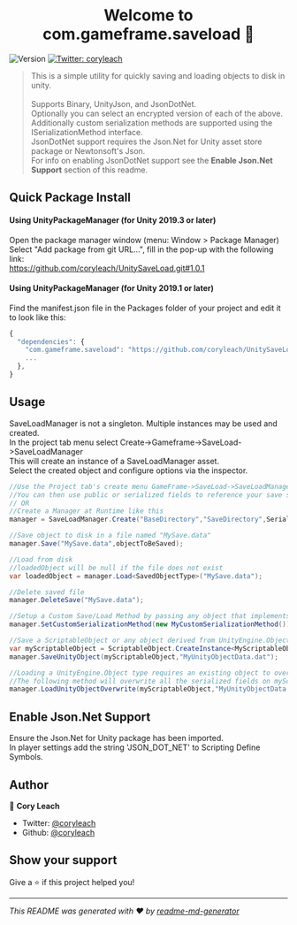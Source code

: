 <h1 align="center">Welcome to com.gameframe.saveload 👋</h1>
<p>
  <img alt="Version" src="https://img.shields.io/badge/version-1.0.1-blue.svg?cacheSeconds=2592000" />
  <a href="https://twitter.com/coryleach">
    <img alt="Twitter: coryleach" src="https://img.shields.io/twitter/follow/coryleach.svg?style=social" target="_blank" />
  </a>
</p>

> This is a simple utility for quickly saving and loading objects to disk in unity.</br></br>
> Supports Binary, UnityJson, and JsonDotNet.</br>
> Optionally you can select an encrypted version of each of the above.</br>
> Additionally custom serialization methods are supported using the ISerializationMethod interface.</br>
> JsonDotNet support requires the Json.Net for Unity asset store package or Newtonsoft's Json.</br>
> For info on enabling JsonDotNet support see the <b>Enable Json.Net Support</b> section of this readme.</br>

## Quick Package Install

#### Using UnityPackageManager (for Unity 2019.3 or later)
Open the package manager window (menu: Window > Package Manager)<br/>
Select "Add package from git URL...", fill in the pop-up with the following link:<br/>
https://github.com/coryleach/UnitySaveLoad.git#1.0.1<br/>

#### Using UnityPackageManager (for Unity 2019.1 or later)

Find the manifest.json file in the Packages folder of your project and edit it to look like this:
```js
{
  "dependencies": {
    "com.gameframe.saveload": "https://github.com/coryleach/UnitySaveLoad.git#1.0.1",
    ...
  },
}
```

## Usage

SaveLoadManager is not a singleton. Multiple instances may be used and created.<br />
In the project tab menu select Create->Gameframe->SaveLoad->SaveLoadManager<br />
This will create an instance of a SaveLoadManager asset.<br />
Select the created object and configure options via the inspector.<br />

```C#
//Use the Project tab's create menu GameFrame->SaveLoad->SaveLoadManager to create a manager
//You can then use public or serialized fields to reference your save system.
// OR
//Create a Manager at Runtime like this
manager = SaveLoadManager.Create("BaseDirectory","SaveDirectory",SerializationMethod.Default);

//Save object to disk in a file named "MySave.data"
manager.Save("MySave.data",objectToBeSaved);

//Load from disk
//loadedObject will be null if the file does not exist
var loadedObject = manager.Load<SavedObjectType>("MySave.data");

//Delete saved file
manager.DeleteSave("MySave.data");

//Setup a Custom Save/Load Method by passing any object that implements ISerializationMethod
manager.SetCustomSerializationMethod(new MyCustomSerializationMethod());

//Save a ScriptableObject or any object derived from UnityEngine.Object directly to disk
var myScriptableObject = ScriptableObject.CreateInstance<MyScriptableObjectType>();
manager.SaveUnityObject(myScriptableObject,"MyUnityObjectData.dat");

//Loading a UnityEngine.Object type requires an existing object to overwrite
//The following method will overwrite all the serialized fields on myScriptableObject with values loaded from disk
manager.LoadUnityObjectOverwrite(myScriptableObject,"MyUnityObjectData.data");
```

## Enable Json.Net Support

Ensure the Json.Net for Unity package has been imported.</br>
In player settings add the string 'JSON_DOT_NET' to Scripting Define Symbols.

## Author

👤 **Cory Leach**

* Twitter: [@coryleach](https://twitter.com/coryleach)
* Github: [@coryleach](https://github.com/coryleach)

## Show your support

Give a ⭐️ if this project helped you!

***
_This README was generated with ❤️ by [readme-md-generator](https://github.com/kefranabg/readme-md-generator)_
